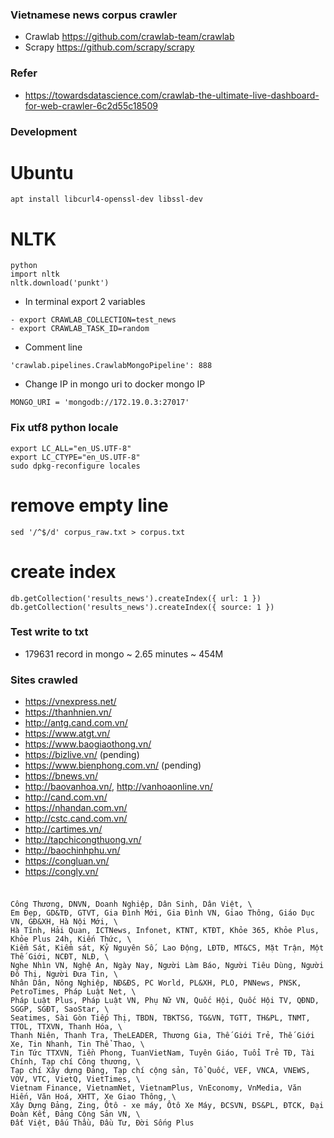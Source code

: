 ### Vietnamese news corpus crawler

- Crawlab https://github.com/crawlab-team/crawlab
- Scrapy https://github.com/scrapy/scrapy

### Refer

- https://towardsdatascience.com/crawlab-the-ultimate-live-dashboard-for-web-crawler-6c2d55c18509

### Development

# Ubuntu

```
apt install libcurl4-openssl-dev libssl-dev
```

# NLTK

```
python
import nltk
nltk.download('punkt')
```

- In terminal export 2 variables

```
- export CRAWLAB_COLLECTION=test_news
- export CRAWLAB_TASK_ID=random
```

- Comment line

```
'crawlab.pipelines.CrawlabMongoPipeline': 888
```

- Change IP in mongo uri to docker mongo IP

```
MONGO_URI = 'mongodb://172.19.0.3:27017'
```

### Fix utf8 python locale

```
export LC_ALL="en_US.UTF-8"
export LC_CTYPE="en_US.UTF-8"
sudo dpkg-reconfigure locales
```

# remove empty line

```
sed '/^$/d' corpus_raw.txt > corpus.txt
```

# create index

```
db.getCollection('results_news').createIndex({ url: 1 })
db.getCollection('results_news').createIndex({ source: 1 })
```

### Test write to txt

- 179631 record in mongo ~ 2.65 minutes ~ 454M

### Sites crawled

- https://vnexpress.net/
- https://thanhnien.vn/
- http://antg.cand.com.vn/
- https://www.atgt.vn/
- https://www.baogiaothong.vn/
- https://bizlive.vn/ (pending)
- https://www.bienphong.com.vn/ (pending)
- https://bnews.vn/
- http://baovanhoa.vn/, http://vanhoaonline.vn/
- http://cand.com.vn/
- https://nhandan.com.vn/
- http://cstc.cand.com.vn/
- http://cartimes.vn/
- http://tapchicongthuong.vn/
- http://baochinhphu.vn/
- https://congluan.vn/
- https://congly.vn/

###

```

Công Thương, DNVN, Doanh Nghiệp, Dân Sinh, Dân Việt, \
Em Đẹp, GD&TĐ, GTVT, Gia Đình Mới, Gia Đình VN, Giao Thông, Giáo Dục VN, GĐ&XH, Hà Nội Mới, \
Hà Tĩnh, Hải Quan, ICTNews, Infonet, KTNT, KTĐT, Khỏe 365, Khỏe Plus, Khỏe Plus 24h, Kiến Thức, \
Kiểm Sát, Kiểm sát, Kỷ Nguyên Số, Lao Động, LĐTĐ, MT&CS, Mặt Trận, Một Thế Giới, NCĐT, NLĐ, \
Nghe Nhìn VN, Nghệ An, Ngày Nay, Người Làm Báo, Người Tiêu Dùng, Người Đô Thị, Người Đưa Tin, \
Nhân Dân, Nông Nghiệp, NĐ&ĐS, PC World, PL&XH, PLO, PNNews, PNSK, PetroTimes, Pháp Luật Net, \
Pháp Luật Plus, Pháp Luật VN, Phụ Nữ VN, Quốc Hội, Quốc Hội TV, QĐND, SGGP, SGĐT, SaoStar, \
Seatimes, Sài Gòn Tiếp Thị, TBDN, TBKTSG, TG&VN, TGTT, TH&PL, TNMT, TTOL, TTXVN, Thanh Hóa, \
Thanh Niên, Thanh Tra, TheLEADER, Thương Gia, Thế Giới Trẻ, Thế Giới Xe, Tin Nhanh, Tin Thể Thao, \
Tin Tức TTXVN, Tiền Phong, TuanVietNam, Tuyên Giáo, Tuổi Trẻ TĐ, Tài Chính, Tạp chí Công thương, \
Tạp chí Xây dựng Đảng, Tạp chí cộng sản, Tổ Quốc, VEF, VNCA, VNEWS, VOV, VTC, VietQ, VietTimes, \
Vietnam Finance, VietnamNet, VietnamPlus, VnEconomy, VnMedia, Văn Hiến, Văn Hoá, XHTT, Xe Giao Thông, \
Xây Dựng Đảng, Zing, Ôtô - xe máy, Ôtô Xe Máy, ĐCSVN, ĐS&PL, ĐTCK, Đại Đoàn Kết, Đảng Cộng Sản VN, \
Đất Việt, Đấu Thầu, Đầu Tư, Đời Sống Plus
```
